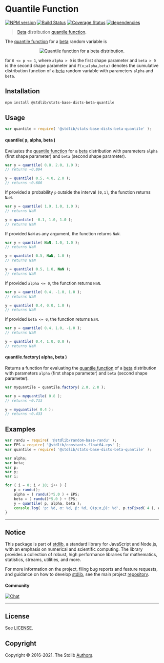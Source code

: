 <!--

@license Apache-2.0

Copyright (c) 2018 The Stdlib Authors.

Licensed under the Apache License, Version 2.0 (the "License");
you may not use this file except in compliance with the License.
You may obtain a copy of the License at

   http://www.apache.org/licenses/LICENSE-2.0

Unless required by applicable law or agreed to in writing, software
distributed under the License is distributed on an "AS IS" BASIS,
WITHOUT WARRANTIES OR CONDITIONS OF ANY KIND, either express or implied.
See the License for the specific language governing permissions and
limitations under the License.

-->

# Quantile Function

[![NPM version][npm-image]][npm-url] [![Build Status][test-image]][test-url] [![Coverage Status][coverage-image]][coverage-url] [![dependencies][dependencies-image]][dependencies-url]

> [Beta][beta-distribution] distribution [quantile function][quantile-function].

<section class="intro">

The [quantile function][quantile-function] for a [beta][beta-distribution] random variable is

<!-- <equation class="equation" label="eq:beta_quantile_function" align="center" raw="Q(p;\alpha,\beta)\,=\,\inf\left\{ x\in [0,1] : p \le F(x;\alpha,\beta) \right\}" alt="Quantile function for a beta distribution."> -->

<div class="equation" align="center" data-raw-text="Q(p;\alpha,\beta)\,=\,\inf\left\{ x\in [0,1] : p \le F(x;\alpha,\beta) \right\}" data-equation="eq:beta_quantile_function">
    <img src="https://cdn.jsdelivr.net/gh/stdlib-js/stdlib@591cf9d5c3a0cd3c1ceec961e5c49d73a68374cb/lib/node_modules/@stdlib/stats/base/dists/beta/quantile/docs/img/equation_beta_quantile_function.svg" alt="Quantile function for a beta distribution.">
    <br>
</div>

<!-- </equation> -->

for `0 <= p <= 1`, where `alpha > 0` is the first shape parameter and `beta > 0` is the second shape parameter and `F(x;alpha,beta)` denotes the cumulative distribution function of a [beta][beta-distribution] random variable with parameters `alpha` and `beta`.

</section>

<!-- /.intro -->

<section class="installation">

## Installation

```bash
npm install @stdlib/stats-base-dists-beta-quantile
```

</section>

<section class="usage">

## Usage

```javascript
var quantile = require( '@stdlib/stats-base-dists-beta-quantile' );
```

#### quantile( p, alpha, beta )

Evaluates the [quantile function][quantile-function] for a [beta][beta-distribution] distribution with parameters `alpha` (first shape parameter) and `beta` (second shape parameter).

```javascript
var y = quantile( 0.8, 2.0, 1.0 );
// returns ~0.894

y = quantile( 0.5, 4.0, 2.0 );
// returns ~0.686
```

If provided a probability `p` outside the interval `[0,1]`, the function returns `NaN`.

```javascript
var y = quantile( 1.9, 1.0, 1.0 );
// returns NaN

y = quantile( -0.1, 1.0, 1.0 );
// returns NaN
```

If provided `NaN` as any argument, the function returns `NaN`.

```javascript
var y = quantile( NaN, 1.0, 1.0 );
// returns NaN

y = quantile( 0.5, NaN, 1.0 );
// returns NaN

y = quantile( 0.5, 1.0, NaN );
// returns NaN
```

If provided `alpha <= 0`, the function returns `NaN`.

```javascript
var y = quantile( 0.4, -1.0, 1.0 );
// returns NaN

y = quantile( 0.4, 0.0, 1.0 );
// returns NaN
```

If provided `beta <= 0`, the function returns `NaN`.

```javascript
var y = quantile( 0.4, 1.0, -1.0 );
// returns NaN

y = quantile( 0.4, 1.0, 0.0 );
// returns NaN
```

#### quantile.factory( alpha, beta )

Returns a function for evaluating the [quantile function][quantile-function] of a [beta][beta-distribution] distribution with parameters `alpha` (first shape parameter) and `beta` (second shape parameter).

```javascript
var myquantile = quantile.factory( 2.0, 2.0 );

var y = myquantile( 0.8 );
// returns ~0.713

y = myquantile( 0.4 );
// returns ~0.433
```

</section>

<!-- /.usage -->

<section class="examples">

## Examples

<!-- eslint no-undef: "error" -->

```javascript
var randu = require( '@stdlib/random-base-randu' );
var EPS = require( '@stdlib/constants-float64-eps' );
var quantile = require( '@stdlib/stats-base-dists-beta-quantile' );

var alpha;
var beta;
var p;
var y;
var i;

for ( i = 0; i < 10; i++ ) {
    p = randu();
    alpha = ( randu()*5.0 ) + EPS;
    beta = ( randu()*5.0 ) + EPS;
    y = quantile( p, alpha, beta );
    console.log( 'p: %d, α: %d, β: %d, Q(p;α,β): %d', p.toFixed( 4 ), alpha.toFixed( 4 ), beta.toFixed( 4 ), y.toFixed( 4 ) );
}
```

</section>

<!-- /.examples -->


<section class="main-repo" >

* * *

## Notice

This package is part of [stdlib][stdlib], a standard library for JavaScript and Node.js, with an emphasis on numerical and scientific computing. The library provides a collection of robust, high performance libraries for mathematics, statistics, streams, utilities, and more.

For more information on the project, filing bug reports and feature requests, and guidance on how to develop [stdlib][stdlib], see the main project [repository][stdlib].

#### Community

[![Chat][chat-image]][chat-url]

---

## License

See [LICENSE][stdlib-license].


## Copyright

Copyright &copy; 2016-2021. The Stdlib [Authors][stdlib-authors].

</section>

<!-- /.stdlib -->

<!-- Section for all links. Make sure to keep an empty line after the `section` element and another before the `/section` close. -->

<section class="links">

[npm-image]: http://img.shields.io/npm/v/@stdlib/stats-base-dists-beta-quantile.svg
[npm-url]: https://npmjs.org/package/@stdlib/stats-base-dists-beta-quantile

[test-image]: https://github.com/stdlib-js/stats-base-dists-beta-quantile/actions/workflows/test.yml/badge.svg
[test-url]: https://github.com/stdlib-js/stats-base-dists-beta-quantile/actions/workflows/test.yml

[coverage-image]: https://img.shields.io/codecov/c/github/stdlib-js/stats-base-dists-beta-quantile/main.svg
[coverage-url]: https://codecov.io/github/stdlib-js/stats-base-dists-beta-quantile?branch=main

[dependencies-image]: https://img.shields.io/david/stdlib-js/stats-base-dists-beta-quantile.svg
[dependencies-url]: https://david-dm.org/stdlib-js/stats-base-dists-beta-quantile/main

[chat-image]: https://img.shields.io/gitter/room/stdlib-js/stdlib.svg
[chat-url]: https://gitter.im/stdlib-js/stdlib/

[stdlib]: https://github.com/stdlib-js/stdlib

[stdlib-authors]: https://github.com/stdlib-js/stdlib/graphs/contributors

[stdlib-license]: https://raw.githubusercontent.com/stdlib-js/stats-base-dists-beta-quantile/main/LICENSE

[beta-distribution]: https://en.wikipedia.org/wiki/Beta_distribution

[quantile-function]: https://en.wikipedia.org/wiki/Quantile_function

</section>

<!-- /.links -->
